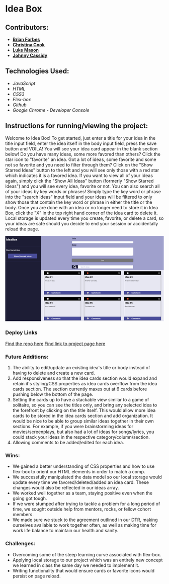 # Idea Box


## Contributors:
- [**Brian Forbes**](https://github.com/Codeherder19)
- [**Christina Cook**](https://github.com/christina-cook)
- [**Luke Mason**](https://github.com/LukeMason33 )
- [**Johnny Cassidy**](https://github.com/pJanks)


## Technologies Used:
- *JavaScript*
- *HTML*
- *CSS3*
- *Flex-box*
- *Github*
- *Google Chrome - Developer Console*


## Instructions for running/viewing the project:
Welcome to Idea Box! To get started, just enter a title for your idea in the title input field, enter the idea itself in the body input field, press the save button and VOILA! You will see your idea card appear in the blank section below! Do you have many ideas, some more favored than others? Click the star icon to "favorite" an idea. Got a lot of ideas, some favorite and some not so favorite and you need to filter through them? Click on the "Show Starred Ideas" button to the left and you will see only those with a red star which indicates it is a favored idea. If you want to view all of your ideas again, simply click the "Show All Ideas" button (formerly "Show Starred Ideas") and you will see every idea, favorite or not. You can also search all of your ideas by key words or phrases! Simply type the key word or phrase into the "search ideas" input field and your ideas will be filtered to only show those that contain the key word or phrase in either the title or the body. Once you are done with an idea or no longer need to store it in Idea Box, click the "X" in the top right hand corner of the idea card to delete it. Local storage is updated every time you create, favorite, or delete a card, so your ideas are safe should you decide to end your session or accidentally reload the page.

![Screenshot of ideas](assets/ideabox_screenshot.png)

### Deploy Links
[Find the repo here](https://github.com/LukeMason33/ideabox-boilerplate.git)
[Find link to project page here](https://lukemason33.github.io/ideabox-boilerplate/ )


### Future Additions:
1. The ability to edit/update an existing idea's title or body instead of having to delete and create a new card.
2. Add responsiveness so that the idea cards section would expand and retain it's styling/CSS properties as idea cards overflow from the idea cards section. The section currently maxes out at 6 cards before pushing below the bottom of the page.
3. Setting the cards up to have a stackable view similar to a game of solitaire, so you can see the titles only, and bring any selected idea to the forefront by clicking on the title itself. This would allow more idea cards to be stored in the idea cards section and add organization. It would be nice to be able to group similar ideas together in their own sections. For example, if you were brainstorming ideas for movies/screenplays, but also had a lot of ideas for songs/lyrics, you could stack your ideas in the respective category/column/section.
4. Allowing comments to be added/edited for each idea.


### Wins:
- We gained a better understanding of CSS properties and how to use flex-box to orient our HTML elements in order to match a comp.
- We successfully manipulated the data model so our local storage would update every time we favored/deleted/added an idea card. These changes would also be reflected in our ideas array.
- We worked well together as a team, staying positive even when the going got tough.
- If we were stumped after trying to tackle a problem for a long period of time, we sought outside help from mentors, rocks, or fellow cohort members.
- We made sure we stuck to the agreement outlined in our DTR, making ourselves available to work together often, as well as making time for work life balance to maintain our health and sanity.


### Challenges:
- Overcoming some of the steep learning curve associated with flex-box.
- Applying local storage to our project which was an entirely new concept we learned in class the same day we needed to implement it.
- Writing functionality that would ensure cards or favorite icons would persist on page reload.
